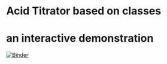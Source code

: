 # Acid Titrator based on classes
# an interactive demonstration
[![Binder](https://mybinder.org/badge_logo.svg)](https://mybinder.org/v2/gh/rmcrae/NewAcidTitrator/main?labpath=Acid%20Titrator%20Class%20bqplot%202023.ipynb)
